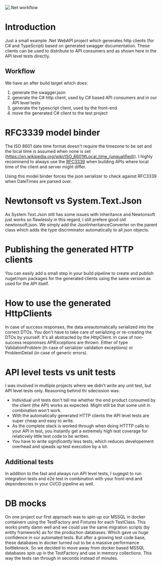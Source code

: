 ![.Net workflow](https://github.com/foliba/Swagger-generated-HTTP-clients/actions/workflows/dotnet.yml/badge.svg)

# Introduction

Just a small example .Net WebAPI project which generates http clients (for C# and TypeScript) based on generated swagger documentation. These clients can be used to distribute to API consumers and as shown here in the API level tests directly.

## Workflow
We have an after build target which does:
1) generate the swagger.json
1) generate the C# http client, used by C# based API consumers and in our API level tests
1) generate the typescript client, used by the front-end
1) move the generated C# client to the test project

# RFC3339 model binder
The ISO 8601 date time format doesn't require the timezone to be set and the local time is assumed when none is set (https://en.wikipedia.org/wiki/ISO_8601#Local_time_(unqualified)). I highly recommend to always use the [RFC3339](https://en.wikipedia.org/wiki/ISO_8601#RFCs) when building APIs where local time of the client and server might differ.

Using this model binder forces the json serializer to check against RFC3339 when DateTimes are parsed over.

# Newtonsoft vs System.Text.Json
As System.Text.Json still has some issues with inheritance and Newtonsoft just works so flawlessly in this regard, I still prefere good old newtonsoft.json.
We simply add the JsonInheritanceConverter on the parent class which adds the type discriminator automatically to all json objects.

# Publishing the generated HTTP clients
You can easily add a small step in your build pipeline to create and publish nuget/npm packages for the generated clients using the same version as used for the API itself.

# How to use the generated HttpClients
In case of success responses, the data areautomatically serialized into the correct DTOs. You don't have to take care of serializing or re-creating the DTOs by yourself. It's all abstracted by the HttpClient.
In case of non-success respnonses APIExceptions are thrown. Either of type ValidationProblem (in case of serializer validation exceptions) or ProblemDetail (in case of generic errors).

# API level tests vs unit tests
I was involved in multiple projects where we didn't write any unit test, but API level tests only. Reasoning behind thi sdecission was:
- Individual unit tests don't tell me whether the end product consumed by the client (the API) works as expected. Might still be that some unit in combination won't work.
- With the automatically generated HTTP clients the API level tests are super cheap and easy to write.
- As the complete stack is worked through when doing HTTTP calls to your API in test, you instantly get a extremely high test coverage for relaticvely little test code to be written.
- You have to write *significantly* less tests, which reduces developement overhead and speads up test execution by a lot.

## Additional tests
In addition to the fast and always run API level tests, I sugegst to run integration tests and e2e test in combination with your front-end and dependencies in your CI/CD pipeline as well.

# DB mocks
On one project our first approach was to spin up our MSSQL in docker containers using the TestFactory and Fixtures for each TestClass. This works pretty damn well and we could use the same migration scripts (by entity framework) as for the production databases. Which gave us huge confidence in our automated tests. But after a growing test code base, these databases in docker turned out to be a massive performance bottlekneck. So we decided to move away from docker based MSSQL databases spin up in the TestFactory and use in memory collections. This way the tests ran through in seconds instead of minutes.
